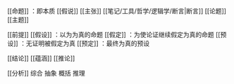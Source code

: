 [[命题]] ：即本质
[[假说]] 
[[主张]] 
[[笔记/工具/哲学/逻辑学/断言|断言]] 
[[论题]] 
[[主题]] 

[[前提]] 
[[假设]] ：以为为真的命题
[[假定]] ：为使论证继续假定为真的命题
[[预设]] ：无证明被假定为真
[[预定]] ：最终为真的预设

[[结论]] 
[[蕴涵]] 
[[推论]] 

[[分析]] 
综合
抽象
概括
推理